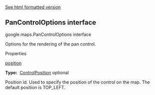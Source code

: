 [See html formatted version](https://huasofoundries.github.io/google-maps-documentation/PanControlOptions.html)


PanControlOptions interface
---------------------------

google.maps.PanControlOptions interface

Options for the rendering of the pan control.

Properties

[position](#PanControlOptions.position)

**Type:**  [ControlPosition](ControlPosition.md) optional

Position id. Used to specify the position of the control on the map. The default position is TOP\_LEFT.
